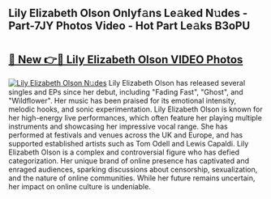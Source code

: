 ## Lily Elizabeth Olson Onlyf𝚊ns Le𝚊ked N𝚞des - Part-7JY Photos Video - Hot Part Le𝚊ks B3oPU

# <h2><a href="http://ab84043.deff.icu/?id=Lily+Elizabeth+Olson">🔗 New 👉🔴 Lily Elizabeth Olson VIDEO Photos</a></h2>

[![Lily Elizabeth Olson N𝚞des](https://i.imgur.com/rIISA9y.gif)](http://ab84043.deff.icu/?id=Lily+Elizabeth+Olson)
Lily Elizabeth Olson has released several singles and EPs since her debut, including "Fading Fast", "Ghost", and "Wildflower". Her music has been praised for its emotional intensity, melodic hooks, and sonic experimentation. Lily Elizabeth Olson is known for her high-energy live performances, which often feature her playing multiple instruments and showcasing her impressive vocal range. She has performed at festivals and venues across the UK and Europe, and has supported established artists such as Tom Odell and Lewis Capaldi. Lily Elizabeth Olson is a complex and controversial figure who has defied categorization. Her unique brand of online presence has captivated and enraged audiences, sparking discussions about censorship, sexualization, and the nature of online communities. While her future remains uncertain, her impact on online culture is undeniable.
